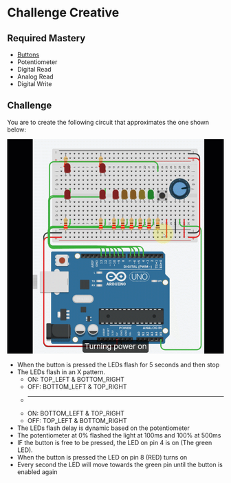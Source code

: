 # Challenge Creative

## Required Mastery

* [Buttons](../../micro_lessons/simple_digital_input/using_a_button/using_a_button_cookbook.md)
* Potentiometer
* Digital Read
* Analog Read
* Digital Write

## Challenge

You are to create the following circuit that approximates the one shown below:

![](final_challenge.gif)

* When the button is pressed the LEDs flash for 5 seconds and then stop
* The LEDs flash in an X pattern.
  * ON:  TOP_LEFT & BOTTOM_RIGHT
  * OFF: BOTTOM_LEFT & TOP_RIGHT
  * ---
  * ON:  BOTTOM_LEFT & TOP_RIGHT
  * OFF: TOP_LEFT & BOTTOM_RIGHT
* The LEDs flash delay is dynamic based on the potentiometer
* The potentiometer at 0% flashed the light at 100ms and 100% at 500ms
* IF the button is free to be pressed, the LED on pin 4 is on (The green LED).
* When the button is pressed the LED on pin 8 (RED) turns on
* Every second the LED will move towards the green pin until the button is enabled again